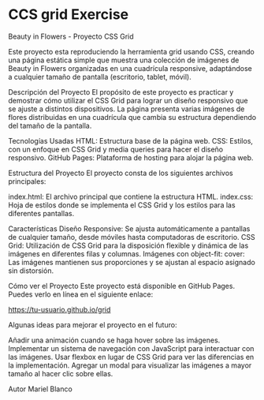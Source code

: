 # CCS grid Exercise

Beauty in Flowers - Proyecto CSS Grid

Este proyecto esta reproduciendo la herramienta grid usando CSS, creando una página estática simple que muestra una colección de imágenes de Beauty in Flowers organizadas en una cuadrícula responsive, adaptándose a cualquier tamaño de pantalla (escritorio, tablet, móvil).

Descripción del Proyecto
El propósito de este proyecto es practicar y demostrar cómo utilizar el CSS Grid para lograr un diseño responsivo que se ajuste a distintos dispositivos. La página presenta varias imágenes de flores distribuidas en una cuadrícula que cambia su estructura dependiendo del tamaño de la pantalla.

Tecnologías Usadas
HTML: Estructura base de la página web.
CSS: Estilos, con un enfoque en CSS Grid y media queries para hacer el diseño responsivo.
GitHub Pages: Plataforma de hosting para alojar la página web.

Estructura del Proyecto
El proyecto consta de los siguientes archivos principales:

index.html: El archivo principal que contiene la estructura HTML.
index.css: Hoja de estilos donde se implementa el CSS Grid y los estilos para las diferentes pantallas.

Características
Diseño Responsive: Se ajusta automáticamente a pantallas de cualquier tamaño, desde móviles hasta computadoras de escritorio.
CSS Grid: Utilización de CSS Grid para la disposición flexible y dinámica de las imágenes en diferentes filas y columnas.
Imágenes con object-fit: cover: Las imágenes mantienen sus proporciones y se ajustan al espacio asignado sin distorsión.

Cómo ver el Proyecto
Este proyecto está disponible en GitHub Pages. Puedes verlo en línea en el siguiente enlace:

https://tu-usuario.github.io/grid

Algunas ideas para mejorar el proyecto en el futuro:

Añadir una animación cuando se haga hover sobre las imágenes.
Implementar un sistema de navegación con JavaScript para interactuar con las imágenes.
Usar flexbox en lugar de CSS Grid para ver las diferencias en la implementación.
Agregar un modal para visualizar las imágenes a mayor tamaño al hacer clic sobre ellas.

Autor
Mariel Blanco
